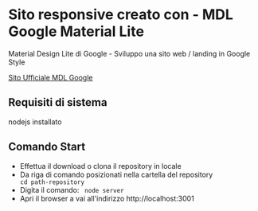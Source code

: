 # Sito responsive creato con  - MDL Google Material Lite
Material Design Lite di Google - Sviluppo una sito web / landing in Google Style

[Sito Ufficiale MDL Google](https://getmdl.io/started/index.html)

## Requisiti di sistema
nodejs installato

## Comando Start
- Effettua il download o clona il repository in locale 
- Da riga di comando posizionati nella cartella del repository <code> cd path-repository </code>
- Digita il comando: <code> node server</code>
- Apri il browser a vai all'indirizzo http://localhost:3001

